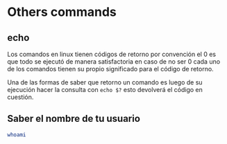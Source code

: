 # Others commands

## echo

Los comandos en linux tienen códigos de retorno por convención el 0 es que todo se ejecutó de manera satisfactoria en caso de no ser 0 cada uno de los comandos tienen su propio significado para el código de retorno.

Una de las formas de saber que retorno un comando es luego de su ejecución hacer la consulta con ```echo $?``` esto devolverá el código en cuestión.

## Saber el nombre de tu usuario

```bash
whoami
```
